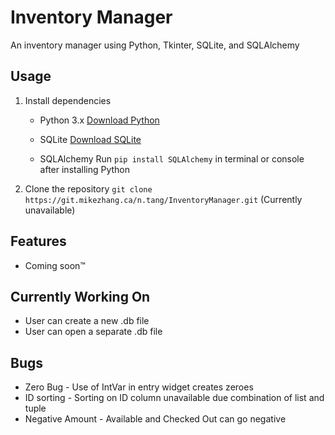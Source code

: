 # Inventory Manager
An inventory manager using Python, Tkinter, SQLite, and SQLAlchemy

## Usage
1. Install dependencies
    * Python 3.x
        [Download Python](<https://www.python.org/downloads/>)

    * SQLite
        [Download SQLite](<https://www.sqlite.org/download.html>)

    * SQLAlchemy 
        Run `pip install SQLAlchemy` in terminal or console after installing Python
2. Clone the repository
    `git clone https://git.mikezhang.ca/n.tang/InventoryManager.git` (Currently unavailable)

## Features
* Coming soon™

## Currently Working On
* User can create a new .db file
* User can open a separate .db file

## Bugs
* Zero Bug - Use of IntVar in entry widget creates zeroes
* ID sorting - Sorting on ID column unavailable due combination of list and tuple
* Negative Amount - Available and Checked Out can go negative